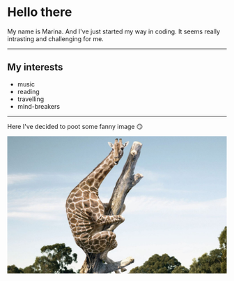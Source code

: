 # Hello there

My name is Marina. And I've just started my way in coding. It seems really
intrasting and challenging for me.

---

## My interests

- music
- reading
- travelling
- mind-breakers

---

Here I've decided to poot some fanny image :smirk:

![Giraf on the tree.](img/giraf.jpg)
